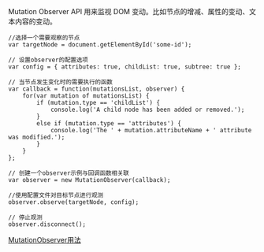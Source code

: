 Mutation Observer API 用来监视 DOM 变动。比如节点的增减、属性的变动、文本内容的变动。

```
//选择一个需要观察的节点
var targetNode = document.getElementById('some-id');

// 设置observer的配置选项
var config = { attributes: true, childList: true, subtree: true };

// 当节点发生变化时的需要执行的函数
var callback = function(mutationsList, observer) {
    for(var mutation of mutationsList) {
        if (mutation.type == 'childList') {
            console.log('A child node has been added or removed.');
        }
        else if (mutation.type == 'attributes') {
            console.log('The ' + mutation.attributeName + ' attribute was modified.');
        }
    }
};

// 创建一个observer示例与回调函数相关联
var observer = new MutationObserver(callback);

//使用配置文件对目标节点进行观测
observer.observe(targetNode, config);

// 停止观测
observer.disconnect();
```

[MutationObserver用法](https://www.jianshu.com/p/b62edf502844)
